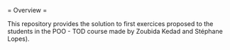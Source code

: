 = Overview =

This repository provides the solution to first exercices proposed to the students
in the POO - TOD course made by Zoubida Kedad and Stéphane Lopes).

